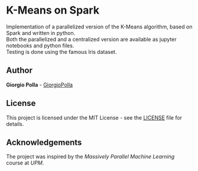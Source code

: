 
# K-Means on Spark

Implementation of a parallelized version of the K-Means algorithm, based on
Spark and written in python.  
Both the parallelized and a centralized version are available as jupyter
notebooks and python files.  
Testing is done using the famous Iris dataset.

## Author

**Giorgio Polla** - [GiorgioPolla](https://github.com/GiorgioPolla)

## License

This project is licensed under the MIT License - see the
[LICENSE](LICENSE) file for details.

## Acknowledgements

The project was inspired by the _Massively Parallel Machine Learning_ course
 at _UPM_.
